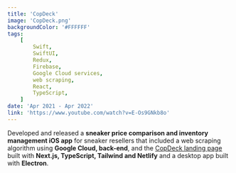 ```yaml
---
title: 'CopDeck'
image: 'CopDeck.png'
backgroundColor: '#FFFFFF'
tags:
    [
        Swift,
        SwiftUI,
        Redux,
        Firebase,
        Google Cloud services,
        web scraping,
        React,
        TypeScript,
    ]
date: 'Apr 2021 - Apr 2022'
link: 'https://www.youtube.com/watch?v=E-Os9GNkb8o'
---
```


Developed and released a **sneaker price comparison and inventory management iOS app** for sneaker resellers that included a web scraping algorithm using **Google Cloud, back-end**, and the [CopDeck landing page](https://copdeck.com) built with **Next.js, TypeScript, Tailwind and Netlify** and a desktop app built with **Electron**.

